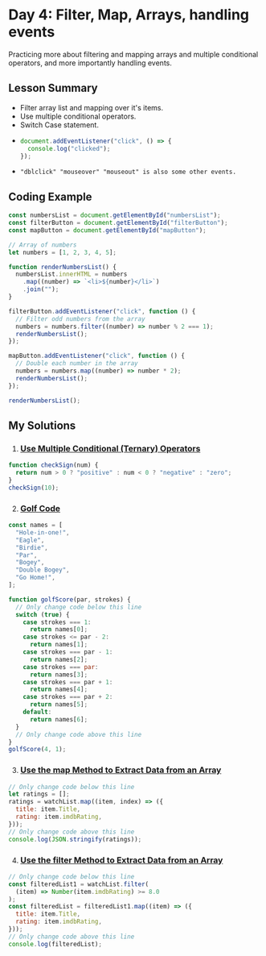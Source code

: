 # Day 4: Filter, Map, Arrays, handling events

Practicing more about filtering and mapping arrays and multiple conditional operators, and more importantly handling events.

## Lesson Summary

- Filter array list and mapping over it's items.
- Use multiple conditional operators.
- Switch Case statement.
- ```javascript
  document.addEventListener("click", () => {
    console.log("clicked");
  });
  ```
- `"dblclick" "mouseover" "mouseout" is also some other events.`

## Coding Example

```javascript
const numbersList = document.getElementById("numbersList");
const filterButton = document.getElementById("filterButton");
const mapButton = document.getElementById("mapButton");

// Array of numbers
let numbers = [1, 2, 3, 4, 5];

function renderNumbersList() {
  numbersList.innerHTML = numbers
    .map((number) => `<li>${number}</li>`)
    .join("");
}

filterButton.addEventListener("click", function () {
  // Filter odd numbers from the array
  numbers = numbers.filter((number) => number % 2 === 1);
  renderNumbersList();
});

mapButton.addEventListener("click", function () {
  // Double each number in the array
  numbers = numbers.map((number) => number * 2);
  renderNumbersList();
});

renderNumbersList();
```

## My Solutions

1. ### [Use Multiple Conditional (Ternary) Operators](https://www.freecodecamp.org/learn/javascript-algorithms-and-data-structures/basic-javascript/use-multiple-conditional-ternary-operators)

```javascript
function checkSign(num) {
  return num > 0 ? "positive" : num < 0 ? "negative" : "zero";
}
checkSign(10);
```

2. ### [Golf Code](https://www.freecodecamp.org/learn/javascript-algorithms-and-data-structures/basic-javascript/golf-code)

```javascript
const names = [
  "Hole-in-one!",
  "Eagle",
  "Birdie",
  "Par",
  "Bogey",
  "Double Bogey",
  "Go Home!",
];

function golfScore(par, strokes) {
  // Only change code below this line
  switch (true) {
    case strokes === 1:
      return names[0];
    case strokes <= par - 2:
      return names[1];
    case strokes === par - 1:
      return names[2];
    case strokes === par:
      return names[3];
    case strokes === par + 1:
      return names[4];
    case strokes === par + 2:
      return names[5];
    default:
      return names[6];
  }
  // Only change code above this line
}
golfScore(4, 1);
```

3. ### [Use the map Method to Extract Data from an Array](https://www.freecodecamp.org/learn/javascript-algorithms-and-data-structures/functional-programming/use-the-map-method-to-extract-data-from-an-array)

```javascript
// Only change code below this line
let ratings = [];
ratings = watchList.map((item, index) => ({
  title: item.Title,
  rating: item.imdbRating,
}));
// Only change code above this line
console.log(JSON.stringify(ratings));
```

4. ### [Use the filter Method to Extract Data from an Array](https://www.freecodecamp.org/learn/javascript-algorithms-and-data-structures/functional-programming/use-the-filter-method-to-extract-data-from-an-array)

```javascript
// Only change code below this line
const filteredList1 = watchList.filter(
  (item) => Number(item.imdbRating) >= 8.0
);
const filteredList = filteredList1.map((item) => ({
  title: item.Title,
  rating: item.imdbRating,
}));
// Only change code above this line
console.log(filteredList);
```

